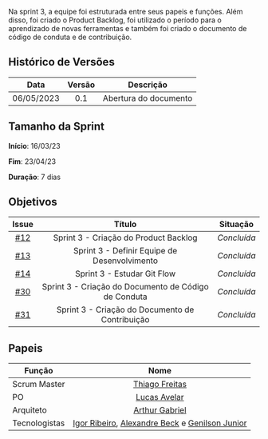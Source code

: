 Na sprint 3, a equipe foi estruturada entre seus papeis e funções. Além disso, foi criado o Product Backlog, foi utilizado o período para o aprendizado de novas ferramentas e também foi criado o documento de código de conduta e de contribuição.

## Histórico de Versões

|    Data    | Versão |       Descrição       |
| :--------: | :----: | :-------------------: |
| 06/05/2023 |  0.1   | Abertura do documento |

## Tamanho da Sprint

**Início**: 16/03/23

**Fim**: 23/04/23

**Duração**: 7 dias

## Objetivos

|                             Issue                              |                        Título                        |  Situação   |
| :------------------------------------------------------------: | :--------------------------------------------------: | :---------: |
| [#12](https://github.com/fga-eps-mds/2023.1-GuiaUnB/issues/1)  |        Sprint 3 - Criação do Product Backlog         | _Concluída_ |
| [#13](https://github.com/fga-eps-mds/2023.1-GuiaUnB/issues/3)  |     Sprint 3 - Definir Equipe de Desenvolvimento     | _Concluída_ |
| [#14](https://github.com/fga-eps-mds/2023.1-GuiaUnB/issues/3)  |             Sprint 3 - Estudar Git Flow              | _Concluída_ |
| [#30](https://github.com/fga-eps-mds/2023.1-GuiaUnB/issues/30) | Sprint 3 - Criação do Documento de Código de Conduta | _Concluída_ |
| [#31](https://github.com/fga-eps-mds/2023.1-GuiaUnB/issues/31) |   Sprint 3 - Criação do Documento de Contribuição    | _Concluída_ |


## Papeis

| Função        |                                                                           Nome                                                                            |
| ------------- | :-------------------------------------------------------------------------------------------------------------------------------------------------------: |
| Scrum Master  |                                                    [Thiago Freitas](https://github.com/thiagorfreitas)                                                    |
| PO            |                                                    [Lucas Avelar](https://github.com/LucasAvelar2711)                                                     |
| Arquiteto     |                                                    [Arthur Gabriel](https://github.com/ArthurGabrieel)                                                    |
| Tecnologistas | [Igor Ribeiro](https://github.com/igor-ribeir0), [Alexandre Beck](https://github.com/zzzBECK) e [Genilson Junior](https://github.com/GenilsonJrs) |